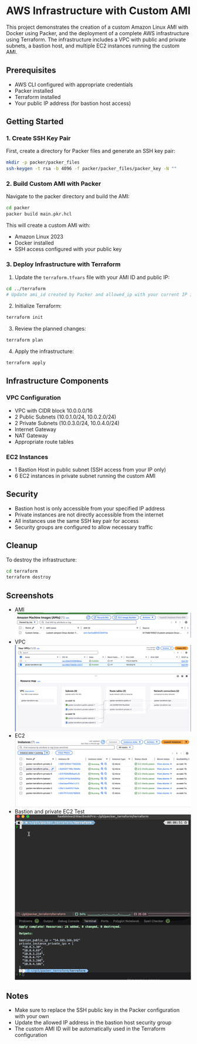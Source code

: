 # AWS Infrastructure with Custom AMI

This project demonstrates the creation of a custom Amazon Linux AMI with Docker using Packer, and the deployment of a complete AWS infrastructure using Terraform. The infrastructure includes a VPC with public and private subnets, a bastion host, and multiple EC2 instances running the custom AMI.

## Prerequisites

- AWS CLI configured with appropriate credentials
- Packer installed
- Terraform installed
- Your public IP address (for bastion host access)

## Getting Started

### 1. Create SSH Key Pair

First, create a directory for Packer files and generate an SSH key pair:

```bash
mkdir -p packer/packer_files
ssh-keygen -t rsa -b 4096 -f packer/packer_files/packer_key -N ""
```

### 2. Build Custom AMI with Packer

Navigate to the packer directory and build the AMI:

```bash
cd packer
packer build main.pkr.hcl
```

This will create a custom AMI with:

- Amazon Linux 2023
- Docker installed
- SSH access configured with your public key

### 3. Deploy Infrastructure with Terraform

1. Update the `terraform.tfvars` file with your AMI ID and public IP:

```bash
cd ../terraform
# Update ami_id created by Packer and allowed_ip with your current IP in terraform.tfvars
```

2. Initialize Terraform:

```bash
terraform init
```

3. Review the planned changes:

```bash
terraform plan
```

4. Apply the infrastructure:

```bash
terraform apply
```

## Infrastructure Components

### VPC Configuration

- VPC with CIDR block 10.0.0.0/16
- 2 Public Subnets (10.0.1.0/24, 10.0.2.0/24)
- 2 Private Subnets (10.0.3.0/24, 10.0.4.0/24)
- Internet Gateway
- NAT Gateway
- Appropriate route tables

### EC2 Instances

- 1 Bastion Host in public subnet (SSH access from your IP only)
- 6 EC2 instances in private subnet running the custom AMI

## Security

- Bastion host is only accessible from your specified IP address
- Private instances are not directly accessible from the internet
- All instances use the same SSH key pair for access
- Security groups are configured to allow necessary traffic

## Cleanup

To destroy the infrastructure:

```bash
cd terraform
terraform destroy
```

## Screenshots

- AMI
  ![AMI image](screenshot/ami-1.png)
- VPC
  ![VPC image](screenshot/vpc-1.png)
- EC2
  ![EC2 image](screenshot/ec2-1.png)
- Bastion and private EC2 Test
  ![Bastion and Private EC2 Test](screenshot/packer-terraform.gif)

## Notes

- Make sure to replace the SSH public key in the Packer configuration with your own
- Update the allowed IP address in the bastion host security group
- The custom AMI ID will be automatically used in the Terraform configuration
